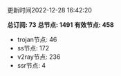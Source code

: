更新时间2022-12-28 16:42:20

**总订阅: 73**
**总节点: 1491**
**有效节点: 458**
- trojan节点: 46
- ss节点: 172
- v2ray节点: 236
- ssr节点: 4
